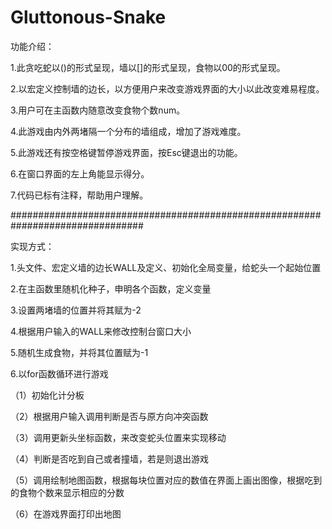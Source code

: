 # Gluttonous-Snake
功能介绍：

1.此贪吃蛇以()的形式呈现，墙以[]的形式呈现，食物以00的形式呈现。

2.以宏定义控制墙的边长，以方便用户来改变游戏界面的大小以此改变难易程度。

3.用户可在主函数内随意改变食物个数num。

4.此游戏由内外两堵隔一个分布的墙组成，增加了游戏难度。

5.此游戏还有按空格键暂停游戏界面，按Esc键退出的功能。

6.在窗口界面的左上角能显示得分。

7.代码已标有注释，帮助用户理解。

################################################################################

实现方式：

1.头文件、宏定义墙的边长WALL及定义、初始化全局变量，给蛇头一个起始位置

2.在主函数里随机化种子，申明各个函数，定义变量

3.设置两堵墙的位置并将其赋为-2

4.根据用户输入的WALL来修改控制台窗口大小

5.随机生成食物，并将其位置赋为-1

6.以for函数循环进行游戏

  （1）初始化计分板
  
  （2）根据用户输入调用判断是否与原方向冲突函数
  
  （3）调用更新头坐标函数，来改变蛇头位置来实现移动
  
  （4）判断是否吃到自己或者撞墙，若是则退出游戏
  
  （5）调用绘制地图函数，根据每块位置对应的数值在界面上画出图像，根据吃到的食物个数来显示相应的分数
  
  （6）在游戏界面打印出地图
